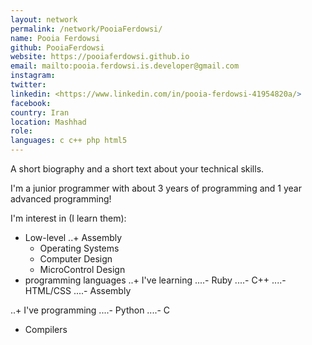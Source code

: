 ```yaml
---
layout: network
permalink: /network/PooiaFerdowsi/
name: Pooia Ferdowsi
github: PooiaFerdowsi
website: https://pooiaferdowsi.github.io
email: mailto:pooia.ferdowsi.is.developer@gmail.com
instagram:
twitter:
linkedin: <https://www.linkedin.com/in/pooia-ferdowsi-41954820a/>
facebook:
country: Iran
location: Mashhad
role: 
languages: c c++ php html5
---
```


A short biography and a short text about your technical skills.

I'm a junior programmer with about 3 years of programming and 1 year advanced programming!

I'm interest in (I learn them):

* Low-level
..+ Assembly
  + Operating Systems
  + Computer Design
  + MicroControl Design
* programming languages
..+ I've learning
....- Ruby
....- C++
....- HTML/CSS
....- Assembly
  
..+ I've programming
....- Python
....- C
* Compilers
